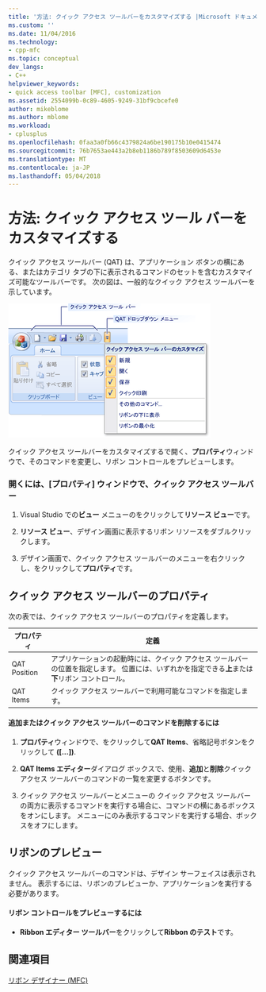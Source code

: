 ```yaml
---
title: '方法: クイック アクセス ツールバーをカスタマイズする |Microsoft ドキュメント'
ms.custom: ''
ms.date: 11/04/2016
ms.technology:
- cpp-mfc
ms.topic: conceptual
dev_langs:
- C++
helpviewer_keywords:
- quick access toolbar [MFC], customization
ms.assetid: 2554099b-0c89-4605-9249-31bf9cbcefe0
author: mikeblome
ms.author: mblome
ms.workload:
- cplusplus
ms.openlocfilehash: 0faa3a0fb66c4379824a6be190175b10e0415474
ms.sourcegitcommit: 76b7653ae443a2b8eb1186b789f8503609d6453e
ms.translationtype: MT
ms.contentlocale: ja-JP
ms.lasthandoff: 05/04/2018
---
```

# <a name="how-to-customize-the-quick-access-toolbar"></a>方法: クイック アクセス ツール バーをカスタマイズする
クイック アクセス ツールバー (QAT) は、アプリケーション ボタンの横にある、またはカテゴリ タブの下に表示されるコマンドのセットを含むカスタマイズ可能なツールバーです。 次の図は、一般的なクイック アクセス ツールバーを示しています。  
  
 ![MFC リボンのクイック アクセス ツールバー](../mfc/media/quick_access_toolbar.png "quick_access_toolbar")  
  
 クイック アクセス ツールバーをカスタマイズするで開く、**プロパティ**ウィンドウで、そのコマンドを変更し、リボン コントロールをプレビューします。  
  
### <a name="to-open-the-quick-access-toolbar-in-the-properties-window"></a>開くには、[プロパティ] ウィンドウで、クイック アクセス ツールバー  
  
1.  Visual Studio での**ビュー**  メニューのをクリックして**リソース ビュー**です。  
  
2.  **リソース ビュー**、デザイン画面に表示するリボン リソースをダブルクリックします。  
  
3.  デザイン画面で、クイック アクセス ツールバーのメニューを右クリックし、をクリックして**プロパティ**です。  
  
## <a name="quick-access-toolbar-properties"></a>クイック アクセス ツールバーのプロパティ  
 次の表では、クイック アクセス ツールバーのプロパティを定義します。  
  
|プロパティ|定義|  
|--------------|----------------|  
|QAT Position|アプリケーションの起動時には、クイック アクセス ツールバーの位置を指定します。 位置には、いずれかを指定できる**上**または**下**リボン コントロール。|  
|QAT Items|クイック アクセス ツールバーで利用可能なコマンドを指定します。|  
  
#### <a name="to-add-or-remove-commands-on-the-quick-access-toolbar"></a>追加またはクイック アクセス ツールバーのコマンドを削除するには  
  
1.  **プロパティ**ウィンドウで、をクリックして**QAT Items**、省略記号ボタンをクリックして **([...])**.  
  
2.  **QAT Items エディター**ダイアログ ボックスで、使用、**追加**と**削除**クイック アクセス ツールバーのコマンドの一覧を変更するボタンです。  
  
3.  クイック アクセス ツールバーとメニューの クイック アクセス ツールバーの両方に表示するコマンドを実行する場合に、コマンドの横にあるボックスをオンにします。 メニューにのみ表示するコマンドを実行する場合、ボックスをオフにします。  
  
## <a name="previewing-the-ribbon"></a>リボンのプレビュー  
 クイック アクセス ツールバーのコマンドは、デザイン サーフェイスは表示されません。 表示するには、リボンのプレビューか、アプリケーションを実行する必要があります。  
  
#### <a name="to-preview-the-ribbon-control"></a>リボン コントロールをプレビューするには  
  
-   **Ribbon エディター ツールバー**をクリックして**Ribbon のテスト**です。  
  
## <a name="see-also"></a>関連項目  
 [リボン デザイナー (MFC)](../mfc/ribbon-designer-mfc.md)


